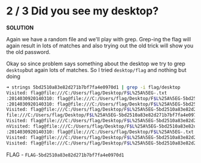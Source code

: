 # 2 / 3 Did you see my desktop?

__SOLUTION__

Again we have a random file and we'll play with grep.
Grep-ing the flag will again result in lots of matches and also trying out the old trick will show you the old password.

Okay so since problem says something about the desktop we try to grep `desktop`but again lots of matches. So I tried `desktop/flag` and nothing but doing
```bash
➜ strings 5bd2510a83e82d271b7bf7fa4e0970d1 | grep -i flag/desktop
Visited: flag@file:///C:/Users/flag/Desktop/F$L%25A%5EG-.txt
:2014030920140310: flag@file:///C:/Users/flag/Desktop/F$L%25A%5EG-5bd2510a83e82d271b7bf7fa4e0970d1.txt
:2014030920140310: flag@file:///C:/Users/flag/Desktop/F$L%25A%5EG-5bd2510a83e82d271b7bf7fa4e0970d1.txt
Visited: flag@file:///C:/Users/flag/Desktop/F$L%25A%5EG-5bd2510a83e82d271b7bf7fa4e0970d1.txt
file:///C:/Users/flag/Desktop/F$L%25A%5EG-5bd2510a83e82d271b7bf7fa4e0970d1.txt
Visited: flag@file:///C:/Users/flag/Desktop/F$L%25A%5EG-5bd2510a83e82d271b7bf7fa4e0970d1.txt
nVisited: flag@file:///C:/Users/flag/Desktop/F$L%25A%5EG-5bd2510a83e82d271b7bf7fa4e0970d1.txt
:2014030920140310: flag@file:///C:/Users/flag/Desktop/F$L%25A%5EG-.txt
Visited: flag@file:///C:/Users/flag/Desktop/F$L%25A%5EG-5bd2510a83e82d271b7bf7fa4e0970d1.txt
Visited: flag@file:///C:/Users/flag/Desktop/F$L%25A%5EG-5bd2510a83e82d271b7bf7fa4e0970d1.txt
```

FLAG - `FLAG-5bd2510a83e82d271b7bf7fa4e0970d1`

